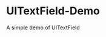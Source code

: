 UITextField-Demo
================

A simple demo of UITextField

<a scr="https://raw.github.com/tsunglintsai/UITextField-Demo/master/UI.png"/>
